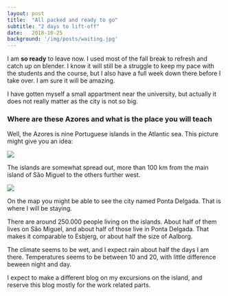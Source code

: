 ```yaml
---
layout: post
title:  "All packed and ready to go"
subtitle: "2 days to lift-off"
date:   2018-10-25
background: '/img/posts/waiting.jpg'
---
```


I am **so ready** to leave now. I used most of the fall break to refresh and catch up on blender. I know it will still be a struggle to keep my pace with the students and the course, but I also have a full week down there before I take over. I am sure it will be amazing.

I have gotten myself a small appartment near the university, but actually it does not really matter as the city is not so big.

### Where are these Azores and what is the place you will teach
Well, the Azores is nine Portuguese islands in the Atlantic sea. This picture might give you an idea: 

![](/KasperAtAzores/img/posts/AzoresWhere.jpg)

The islands are somewhat spread out, more than 100 km from the main island of São Miguel to the others further west.

![](/KasperAtAzores/img/posts/AzoresMap.jpg)

On the map you might be able to see the city named Ponta Delgada. That is where I will be staying. 

There are around 250.000 people living on the islands. About half of them lives on São Miguel, and about half of those live in Ponta Delgada. That makes it comparable to Esbjerg, or about half the size of Aalborg.

The climate seems to be wet, and I expect rain about half the days I am there. Temperatures seems to be between 10 and 20, with little difference beween night and day.

I expect to make a different blog on my excursions on the island, and reserve this blog mostly for the work related parts.
